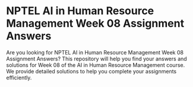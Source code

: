 # NPTEL AI in Human Resource Management Week 08 Assignment Answers

Are you looking for NPTEL AI in Human Resource Management Week 08 Assignment Answers? This repository will help you find your answers and solutions for Week 08 of the AI in Human Resource Management course. We provide detailed solutions to help you complete your assignments efficiently.